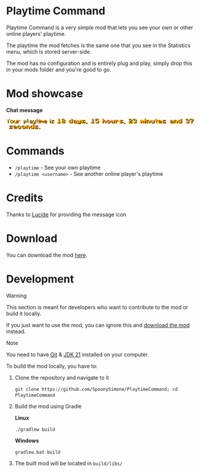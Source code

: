 # Playtime Command

Playtime Command is a very simple mod that lets you see your own or other online players' playtime.

The playtime the mod fetches is the same one that you see in the Statistics menu, which is stored server-side.

The mod has no configuration and is entirely plug and play, simply drop this in your mods folder and you're good to go.

# Mod showcase
**Chat message**

![Chat Showcase](https://raw.githubusercontent.com/SpoonySimone/PlaytimeCommand/refs/heads/main/images/chat_showcase.png)


# Commands
- `/playtime` - See your own playtime
- `/playtime <username>` - See another online player's playtime

# Credits
Thanks to [Lucide](https://lucide.dev/) for providing the message icon

# Download
You can download the mod [here](https://modrinth.com/project/PlaytimeCommand).

# Development
> [!WARNING]
> This section is meant for developers who want to contribute to the mod or build it locally.
> 
> If you just want to use the mod, you can ignore this and [download the mod](https://github.com/SpoonySimone/PlaytimeCommand?tab=readme-ov-file#download) instead.

> [!NOTE]
> You need to have [Git](https://git-scm.com/) & [JDK 21](https://adoptium.net/temurin/releases?version=21&os=any&arch=any) installed on your computer.

To build the mod locally, you have to:
1. Clone the repository and navigate to it

   ```
   git clone https://github.com/SpoonySimone/PlaytimeCommand; cd PlaytimeCommand
   ``` 
2. Build the mod using Gradle

    **Linux**
    ```
    ./gradlew build
    ```
    **Windows**
    ```
    gradlew.bat build
    ```
3. The built mod will be located in `build/libs/`
